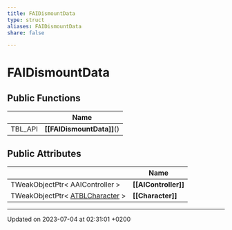 ```yaml
---
title: FAIDismountData
type: struct
aliases: FAIDismountData
share: false

---
```


# FAIDismountData





## Public Functions

|                | Name           |
| -------------- | -------------- |
| TBL_API | **[[FAIDismountData]]**() |

## Public Attributes

|                | Name           |
| -------------- | -------------- |
| TWeakObjectPtr< AAIController > | **[[AIController]]**  |
| TWeakObjectPtr< [ATBLCharacter](/docs/SDK/Source/Classes/classATBLCharacter.md) > | **[[Character]]**  |

-------------------------------

Updated on 2023-07-04 at 02:31:01 +0200